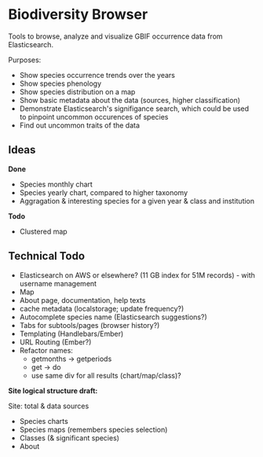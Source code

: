 Biodiversity Browser
====================

Tools to browse, analyze and visualize GBIF occurrence data from Elasticsearch.

Purposes:
- Show species occurrence trends over the years
- Show species phenology
- Show species distribution on a map
- Show basic metadata about the data (sources, higher classification)
- Demonstrate Elasticsearch's signifigance search, which could be used to pinpoint uncommon occurences of species
- Find out uncommon traits of the data

Ideas
-----

**Done**

- Species monthly chart
- Species yearly chart, compared to higher taxonomy
- Aggragation & interesting species for a given year & class and institution

**Todo**

- Clustered map


Technical Todo
--------------

- Elasticsearch on AWS or elsewhere? (11 GB index for 51M records) - with username management
- Map
- About page, documentation, help texts
- cache metadata (localstorage; update frequency?)
- Autocomplete species name (Elasticsearch suggestions?)
- Tabs for subtools/pages (browser history?)
- Templating (Handlebars/Ember)
- URL Routing (Ember?)
- Refactor names:
	- getmonths -> getperiods
	- get -> do
	- use same div for all results (chart/map/class)?

**Site logical structure draft:**

Site: total & data sources
- Species charts
- Species maps (remembers species selection)
- Classes (& significant species)
- About
